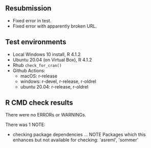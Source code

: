 ## Resubmission

* Fixed error in test.
* Fixed error with apparently broken URL.

## Test environments
* Local Windows 10 install, R 4.1.2
* Ubuntu 20.04 (on Virtual Box), R 4.1.2
* Rhub `check_for_cran()`
* Github Actions:
    - macOS: r-release
    - windows: r-devel, r-release, r-oldrel
    - ubuntu 20.04: r-release, r-oldrel

## R CMD check results
There were no ERRORs or WARNINGs. 

There was 1 NOTE:

* checking package dependencies ... NOTE
  Packages which this enhances but not available for checking:
    'asreml', 'sommer'
  
  
